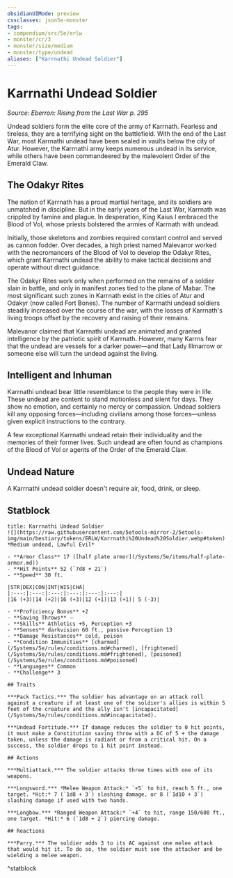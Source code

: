 ```yaml
---
obsidianUIMode: preview
cssclasses: json5e-monster
tags:
- compendium/src/5e/erlw
- monster/cr/3
- monster/size/medium
- monster/type/undead
aliases: ["Karrnathi Undead Soldier"]
---
```

# Karrnathi Undead Soldier
*Source: Eberron: Rising from the Last War p. 295*  

Undead soldiers form the elite core of the army of Karrnath. Fearless and tireless, they are a terrifying sight on the battlefield. With the end of the Last War, most Karrnathi undead have been sealed in vaults below the city of Atur. However, the Karrnathi army keeps numerous undead in its service, while others have been commandeered by the malevolent Order of the Emerald Claw.

## The Odakyr Rites

The nation of Karrnath has a proud martial heritage, and its soldiers are unmatched in discipline. But in the early years of the Last War, Karrnath was crippled by famine and plague. In desperation, King Kaius I embraced the Blood of Vol, whose priests bolstered the armies of Karrnath with undead.

Initially, those skeletons and zombies required constant control and served as cannon fodder. Over decades, a high priest named Malevanor worked with the necromancers of the Blood of Vol to develop the Odakyr Rites, which grant Karrnathi undead the ability to make tactical decisions and operate without direct guidance.

The Odakyr Rites work only when performed on the remains of a soldier slain in battle, and only in manifest zones tied to the plane of Mabar. The most significant such zones in Karrnath exist in the cities of Atur and Odakyr (now called Fort Bones). The number of Karrnathi undead soldiers steadily increased over the course of the war, with the losses of Karrnath's living troops offset by the recovery and raising of their remains.

Malevanor claimed that Karrnathi undead are animated and granted intelligence by the patriotic spirit of Karrnath. However, many Karrns fear that the undead are vessels for a darker power—and that Lady Illmarrow or someone else will turn the undead against the living.

## Intelligent and Inhuman

Karrnathi undead bear little resemblance to the people they were in life. These undead are content to stand motionless and silent for days. They show no emotion, and certainly no mercy or compassion. Undead soldiers kill any opposing forces—including civilians among those forces—unless given explicit instructions to the contrary.

A few exceptional Karrnathi undead retain their individuality and the memories of their former lives. Such undead are often found as champions of the Blood of Vol or agents of the Order of the Emerald Claw.

## Undead Nature

A Karrnathi undead soldier doesn't require air, food, drink, or sleep.

## Statblock

```ad-statblock
title: Karrnathi Undead Soldier
![](https://raw.githubusercontent.com/5etools-mirror-2/5etools-img/main/bestiary/tokens/ERLW/Karrnathi%20Undead%20Soldier.webp#token)
*Medium undead, Lawful Evil*

- **Armor Class** 17 ([half plate armor](/Systems/5e/items/half-plate-armor.md))
- **Hit Points** 52 (`7d8 + 21`)
- **Speed** 30 ft.

|STR|DEX|CON|INT|WIS|CHA|
|:---:|:---:|:---:|:---:|:---:|:---:|
|16 (+3)|14 (+2)|16 (+3)|12 (+1)|13 (+1)| 5 (-3)|

- **Proficiency Bonus** +2
- **Saving Throws** ⏤
- **Skills** Athletics +5, Perception +3
- **Senses** darkvision 60 ft., passive Perception 13
- **Damage Resistances** cold, poison
- **Condition Immunities** [charmed](/Systems/5e/rules/conditions.md#charmed), [frightened](/Systems/5e/rules/conditions.md#frightened), [poisoned](/Systems/5e/rules/conditions.md#poisoned)
- **Languages** Common
- **Challenge** 3

## Traits

***Pack Tactics.*** The soldier has advantage on an attack roll against a creature if at least one of the soldier's allies is within 5 feet of the creature and the ally isn't [incapacitated](/Systems/5e/rules/conditions.md#incapacitated).

***Undead Fortitude.*** If damage reduces the soldier to 0 hit points, it must make a Constitution saving throw with a DC of 5 + the damage taken, unless the damage is radiant or from a critical hit. On a success, the soldier drops to 1 hit point instead.

## Actions

***Multiattack.*** The soldier attacks three times with one of its weapons.

***Longsword.*** *Melee Weapon Attack:* `+5` to hit, reach 5 ft., one target. *Hit:* 7 (`1d8 + 3`) slashing damage, or 8 (`1d10 + 3`) slashing damage if used with two hands.

***Longbow.*** *Ranged Weapon Attack:* `+4` to hit, range 150/600 ft., one target. *Hit:* 6 (`1d8 + 2`) piercing damage.

## Reactions

***Parry.*** The soldier adds 3 to its AC against one melee attack that would hit it. To do so, the soldier must see the attacker and be wielding a melee weapon.
```
^statblock